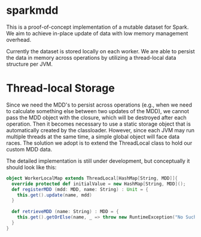 # sparkmdd
This is a proof-of-concept implementation of a mutable dataset for Spark. We aim to achieve in-place update of data with low memory management overhead. 

Currently the dataset is stored locally on each worker. We are able to persist the data in memory across operations by utilizing a thread-local data structure per JVM. 

# Thread-local Storage
Since we need the MDD's to persist across operations (e.g., when we need to calculate something else between two updates of the MDD), we cannot pass the MDD object with the closure, which will be destroyed after each operation. Then it becomes necessary to use a static storage object that is automatically created by the classloader. However, since each JVM may run multiple threads at the same time, a simple global object will face data races. The solution we adopt is to extend the ThreadLocal class to hold our custom MDD data. 

The detailed implementation is still under development, but conceptually it should look like this:

```scala
object WorkerLocalMap extends ThreadLocal[HashMap[String, MDD]]{
  override protected def initialValue = new HashMap[String, MDD]();
  def registerMDD (mdd: MDD, name: String) : Unit = {
    this.get().update(name, mdd)
  }
  
  def retrieveMDD (name: String) : MDD = {
    this.get().getOrElse(name, _ => throw new RuntimeException("No Such MDD"))
  }
}

```
